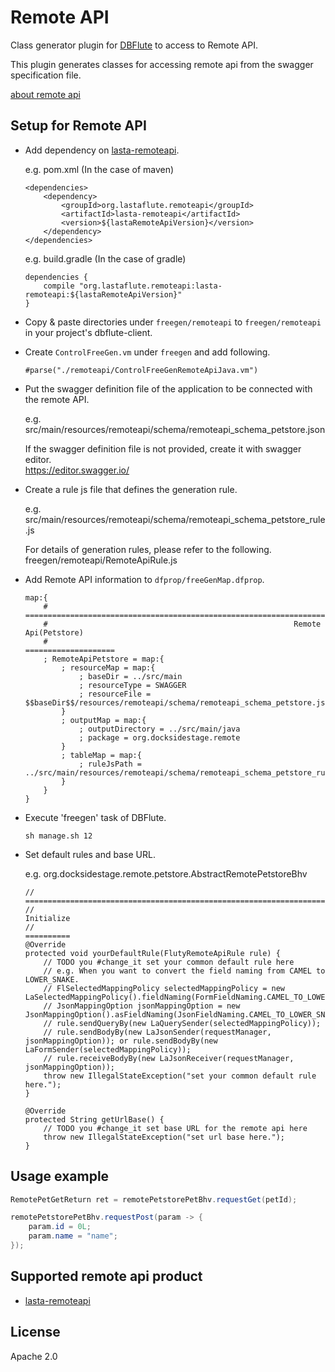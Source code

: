 # Remote API
Class generator plugin for [DBFlute](http://dbflute.seasar.org/) to access to Remote API.

This plugin generates classes for accessing remote api from the swagger specification file.

[about remote api](http://dbflute.seasar.org/ja/lastaflute/howto/architecture/remoteapicall.html)

## Setup for Remote API
- Add dependency on [lasta-remoteapi](https://github.com/lastaflute/lasta-remoteapi).

  e.g. pom.xml (In the case of maven)

  ```
  <dependencies>
      <dependency>
          <groupId>org.lastaflute.remoteapi</groupId>
          <artifactId>lasta-remoteapi</artifactId>
          <version>${lastaRemoteApiVersion}</version>
      </dependency>
  </dependencies>
  ```

  e.g. build.gradle (In the case of gradle)

  ```
  dependencies {
      compile "org.lastaflute.remoteapi:lasta-remoteapi:${lastaRemoteApiVersion}"
  }
  ```

- Copy & paste directories under `freegen/remoteapi` to `freegen/remoteapi` in your project's dbflute-client.

- Create `ControlFreeGen.vm` under `freegen` and add following.

  ```
  #parse("./remoteapi/ControlFreeGenRemoteApiJava.vm")
  ```

- Put the swagger definition file of the application to be connected with the remote API.

  e.g. src/main/resources/remoteapi/schema/remoteapi_schema_petstore.json

  If the swagger definition file is not provided, create it with swagger editor.  
  https://editor.swagger.io/

- Create a rule js file that defines the generation rule.

  e.g. src/main/resources/remoteapi/schema/remoteapi_schema_petstore_rule.js

  For details of generation rules, please refer to the following.  
  freegen/remoteapi/RemoteApiRule.js

- Add Remote API information to `dfprop/freeGenMap.dfprop`.

  ```
  map:{
      # ==========================================================================
      #                                                       Remote Api(Petstore)
      #                                                       ====================
      ; RemoteApiPetstore = map:{
          ; resourceMap = map:{
              ; baseDir = ../src/main
              ; resourceType = SWAGGER
              ; resourceFile = $$baseDir$$/resources/remoteapi/schema/remoteapi_schema_petstore.json
          }
          ; outputMap = map:{
              ; outputDirectory = ../src/main/java
              ; package = org.docksidestage.remote
          }
          ; tableMap = map:{
              ; ruleJsPath = ../src/main/resources/remoteapi/schema/remoteapi_schema_petstore_rule.js
          }
      }
  }
  ```

- Execute 'freegen' task of DBFlute.

  ```
  sh manage.sh 12
  ```

- Set default rules and base URL.

  e.g. org.docksidestage.remote.petstore.AbstractRemotePetstoreBhv

  ```
  // ===================================================================================
  //                                                                          Initialize
  //                                                                          ==========
  @Override
  protected void yourDefaultRule(FlutyRemoteApiRule rule) {
      // TODO you #change_it set your common default rule here
      // e.g. When you want to convert the field naming from CAMEL to LOWER_SNAKE.
      // FlSelectedMappingPolicy selectedMappingPolicy = new LaSelectedMappingPolicy().fieldNaming(FormFieldNaming.CAMEL_TO_LOWER_SNAKE);
      // JsonMappingOption jsonMappingOption = new JsonMappingOption().asFieldNaming(JsonFieldNaming.CAMEL_TO_LOWER_SNAKE);
      // rule.sendQueryBy(new LaQuerySender(selectedMappingPolicy));
      // rule.sendBodyBy(new LaJsonSender(requestManager, jsonMappingOption)); or rule.sendBodyBy(new LaFormSender(selectedMappingPolicy));
      // rule.receiveBodyBy(new LaJsonReceiver(requestManager, jsonMappingOption));
      throw new IllegalStateException("set your common default rule here.");
  }

  @Override
  protected String getUrlBase() {
      // TODO you #change_it set base URL for the remote api here
      throw new IllegalStateException("set url base here.");
  }
  ```

## Usage example

```java
RemotePetGetReturn ret = remotePetstorePetBhv.requestGet(petId);

remotePetstorePetBhv.requestPost(param -> {
    param.id = 0L;
    param.name = "name";
});
```

## Supported remote api product
- [lasta-remoteapi](https://github.com/lastaflute/lasta-remoteapi)

## License
Apache 2.0
